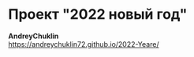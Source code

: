 # Проект "2022 новый год" <br>
**AndreyChuklin** <br>
https://andreychuklin72.github.io/2022-Yeare/
